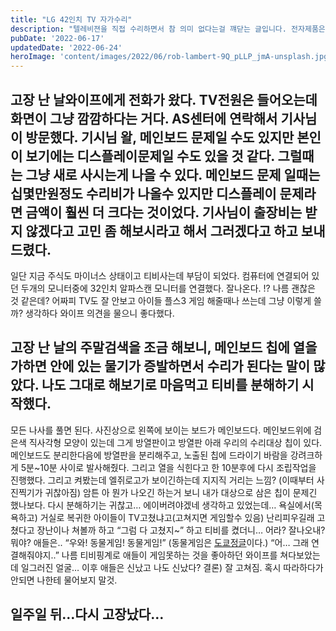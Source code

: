 ```yaml
---
title: "LG 42인치 TV 자가수리"
description: "텔레비젼을 직접 수리하면서 참 의미 없다는걸 꺠닫는 글입니다. 전자제품은 전문가에게 맡기는게 좋다."
pubDate: '2022-06-17'
updatedDate: '2022-06-24'
heroImage: 'content/images/2022/06/rob-lambert-9Q_pLLP_jmA-unsplash.jpg'
---
```


## 고장 난 날와이프에게 전화가 왔다. TV전원은 들어오는데 화면이 그냥 깜깜하다는 거다. AS센터에 연락해서 기사님이 방문했다. 기시님 왈, 메인보드 문제일 수도 있지만 본인이 보기에는 디스플레이문제일 수도 있을 것 같다. 그럴때는 그냥 새로 사시는게 나을 수 있다. 메인보드 문제 일때는 십몇만원정도 수리비가 나올수 있지만 디스플레이 문제라면 금액이 훨씬 더 크다는 것이었다. 기사님이 출장비는 받지 않겠다고 고민 좀 해보시라고 해서 그러겠다고 하고 보내드렸다.
일단 지금 주식도 마이너스 상태이고 티비사는데 부담이 되었다.
컴퓨터에 연결되어 있던 두개의 모니터중에 32인치 알파스캔 모니터를 연결했다.
잘나온다. !? 나름 괜찮은 것 같은데? 어짜피 TV도 잘 안보고 아이들 플스3 게임 해줄때나 쓰는데 그냥 이렇게 쓸까? 생각하다 와이프 의견을 물으니 좋다했다.
## 고장 난 날의 주말검색을 조금 해보니, 메인보드 칩에 열을 가하면 안에 있는 물기가 증발하면서 수리가 된다는 말이 많았다. 나도 그대로 해보기로 마음먹고 티비를 분해하기 시작했다.
모든 나사를 풀면 된다.
사진상으로 왼쪽에 보이는 보드가 메인보드다.
메인보드위에 검은색 직사각형 모양이 있는데 그게 방열판이고 방열판 아래 우리의 수리대상 칩이 있다.
메인보드도 분리한다음에 방열판을 분리해주고, 노출된 칩에 드라이기 바람을 강려크하게 5분~10분 사이로 발사해줬다. 그리고 열을 식힌다고 한 10분후에 다시 조립작업을 진행했다.
그리고 켜봤는데 엘쥐로고가 보이긴하는데 지지직 거리는 느낌? (이때부터 사진찍기가 귀찮아짐) 암튼 아 뭔가 나오긴 하는거 보니 내가 대상으로 삼은 칩이 문제긴 했나보다.
다시 분해하기는 귀찮고… 에이버려야겠네 생각하고 있었는데…
욕실에서(목욕하고) 거실로 복귀한 아이들이 TV고쳤냐고(고쳐지면 게임할수 있음) 난리피우길래 고쳤다고 장난이나 쳐볼까 하고
“그럼 다 고쳤지~”
하고 티비를 켰더니… 어라? 잘나오내? 뭐야?
애들은..
“우와! 동물게임! 동물게임!” (동물게임은 [도쿄정글](https://page.onstove.com/epicseven/kr/view/6106698)이다.)
“어… 그래 연결해줘야지..”
나름 티비핑계로 애들이 게임못하는 것을 좋아하던 와이프를 쳐다보았는데 일그러진 얼굴…
이후 애들은 신났고 나도 신났다?
결론) 잘 고쳐짐. 혹시 따라하다가 안되면 나한테 물어보지 말것.
## 일주일 뒤…다시 고장났다…